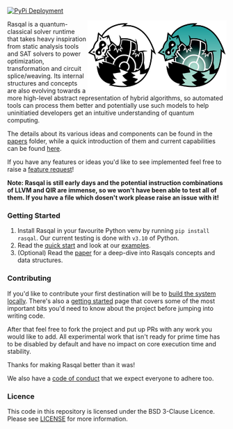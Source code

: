 [![PyPi Deployment](https://github.com/oqc-community/rasqal/actions/workflows/deploy-wheels.yml/badge.svg?event=release)](https://github.com/oqc-community/rasqal/actions/workflows/deploy-wheels.yml)

<img src="https://github.com/oqc-community/rasqal/blob/develop/logo.png#gh-light-mode-only" align="right" width="160px">
<img src="https://github.com/oqc-community/rasqal/blob/develop/logo_mono.png#gh-dark-mode-only" align="right" width="160px"/>

Rasqal is a quantum-classical solver runtime that takes heavy inspiration from static analysis tools and SAT solvers to power optimization, transformation and circuit splice/weaving.
Its internal structures and concepts are also evolving towards a more high-level abstract representation of hybrid algorithms, so automated tools can process them better and potentially use such models to help uninitiatied developers get an intuitive understanding of quantum computing.

The details about its various ideas and components can be found in the [papers](https://github.com/oqc-community/rasqal/tree/develop/docs/papers) folder, while a quick introduction of them and current capabilities can be found [here](https://github.com/oqc-community/rasqal/blob/develop/docs/features_and_concepts.md).

If you have any features or ideas you'd like to see implemented feel free to raise a [feature request](https://github.com/oqc-community/Rasqal/issues/new?assignees=&labels=enhancement&projects=&template=feature_request.md&title=)!

**Note: Rasqal is still early days and the potential instruction combinations of LLVM and QIR are immense, so we won't have been able to test all of them. If you have a file which dosen't work please raise an issue with it!**

### Getting Started

1. Install Rasqal in your favourite Python venv by running `pip install rasqal`. Our current testing is done with `v3.10` of Python.
2. Read the [quick start](https://github.com/oqc-community/rasqal/blob/develop/docs/quick_start.md) and look at our [examples](https://github.com/oqc-community/Rasqal/blob/develop/examples/examples.py).
3. (Optional) Read the [paper](https://github.com/oqc-community/rasqal/blob/develop/docs/papers/Rasqal%20Draft%20v3.pdf) for a deep-dive into Rasqals concepts and data structures.

### Contributing

If you'd like to contribute your first destination will be to [build the system locally](https://github.com/oqc-community/rasqal/blob/develop/docs/building.md).
There's also a [getting started](https://github.com/oqc-community/rasqal/blob/develop/docs/development.md) page that covers some of the most important bits you'd need to know about the project before jumping into writing code.

After that feel free to fork the project and put up PRs with any work you would like to add.
All experimental work that isn't ready for prime time has to be disabled by default and have no impact on core execution time and stability.

Thanks for making Rasqal better than it was!

We also have a [code of conduct](https://github.com/oqc-community/rasqal/blob/develop/code_of_conduct.md) that we expect everyone to adhere too.

### Licence

This code in this repository is licensed under the BSD 3-Clause Licence.
Please see [LICENSE](https://github.com/oqc-community/rasqal/blob/develop/LICENSE) for more information.
